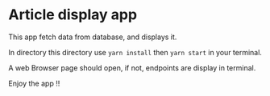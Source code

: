 # Article display app

This app fetch data from database, and displays it.

In directory this directory use `yarn install` then `yarn start`  in your terminal.

A web Browser page should open, if not, endpoints are display in terminal.

Enjoy the app !!

